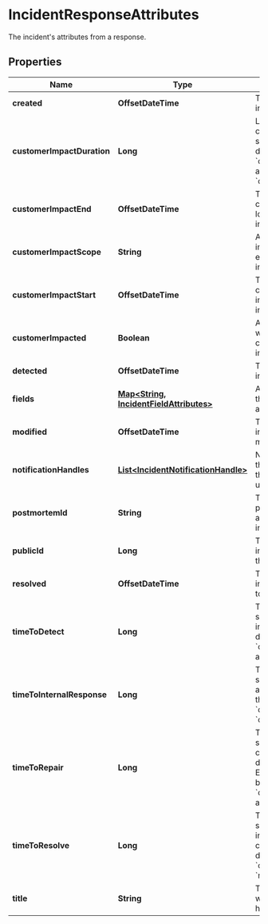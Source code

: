 

# IncidentResponseAttributes

The incident's attributes from a response.

## Properties

Name | Type | Description | Notes
------------ | ------------- | ------------- | -------------
**created** | **OffsetDateTime** | Timestamp when the incident was created. |  [optional] [readonly]
**customerImpactDuration** | **Long** | Length of the incident&#39;s customer impact in seconds. Equals the difference between &#x60;customer_impact_start&#x60; and &#x60;customer_impact_end&#x60;. |  [optional] [readonly]
**customerImpactEnd** | **OffsetDateTime** | Timestamp when customers were no longer impacted by the incident. |  [optional]
**customerImpactScope** | **String** | A summary of the impact customers experienced during the incident. |  [optional]
**customerImpactStart** | **OffsetDateTime** | Timestamp when customers began being impacted by the incident. |  [optional]
**customerImpacted** | **Boolean** | A flag indicating whether the incident caused customer impact. |  [optional]
**detected** | **OffsetDateTime** | Timestamp when the incident was detected. |  [optional]
**fields** | [**Map&lt;String, IncidentFieldAttributes&gt;**](IncidentFieldAttributes.md) | A condensed view of the user-defined fields attached to incidents. |  [optional]
**modified** | **OffsetDateTime** | Timestamp when the incident was last modified. |  [optional] [readonly]
**notificationHandles** | [**List&lt;IncidentNotificationHandle&gt;**](IncidentNotificationHandle.md) | Notification handles that will be notified of the incident during update. |  [optional]
**postmortemId** | **String** | The UUID of the postmortem object attached to the incident. |  [optional]
**publicId** | **Long** | The monotonically increasing integer ID for the incident. |  [optional]
**resolved** | **OffsetDateTime** | Timestamp when the incident&#39;s state was set to resolved. |  [optional]
**timeToDetect** | **Long** | The amount of time in seconds to detect the incident. Equals the difference between &#x60;customer_impact_start&#x60; and &#x60;detected&#x60;. |  [optional] [readonly]
**timeToInternalResponse** | **Long** | The amount of time in seconds to call incident after detection. Equals the difference of &#x60;detected&#x60; and &#x60;created&#x60;. |  [optional] [readonly]
**timeToRepair** | **Long** | The amount of time in seconds to resolve customer impact after detecting the issue. Equals the difference between &#x60;customer_impact_end&#x60; and &#x60;detected&#x60;. |  [optional] [readonly]
**timeToResolve** | **Long** | The amount of time in seconds to resolve the incident after it was created. Equals the difference between &#x60;created&#x60; and &#x60;resolved&#x60;. |  [optional] [readonly]
**title** | **String** | The title of the incident, which summarizes what happened. | 



